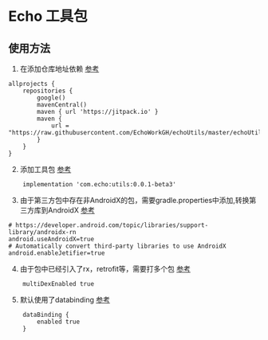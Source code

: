 # Echo 工具包
## 使用方法
1. 在添加仓库地址依赖 [参考](https://github.com/EchoWorkGH/echoUtils/blob/master/build.gradle#L22)
```
allprojects {
    repositories {
        google()
        mavenCentral()
        maven { url 'https://jitpack.io' }
        maven {
            url = "https://raw.githubusercontent.com/EchoWorkGH/echoUtils/master/echoUtils"
        }
    }
}
```
2. 添加工具包 [参考](https://github.com/EchoWorkGH/echoUtils/blob/master/app/build.gradle#L45)
```
    implementation 'com.echo:utils:0.0.1-beta3'
```
3. 由于第三方包中存在非AndroidX的包，需要gradle.properties中添加,转换第三方库到AndroidX  [参考](https://github.com/EchoWorkGH/echoUtils/blob/master/gradle.properties#L17)
```
# https://developer.android.com/topic/libraries/support-library/androidx-rn
android.useAndroidX=true   
# Automatically convert third-party libraries to use AndroidX
android.enableJetifier=true
```
4. 由于包中已经引入了rx，retrofit等，需要打多个包 [参考](https://github.com/EchoWorkGH/echoUtils/blob/master/app/build.gradle#L16)
```
    multiDexEnabled true
```
5. 默认使用了databinding [参考](https://github.com/EchoWorkGH/echoUtils/blob/master/app/build.gradle#L7)
```
    dataBinding {
        enabled true
    }
```
